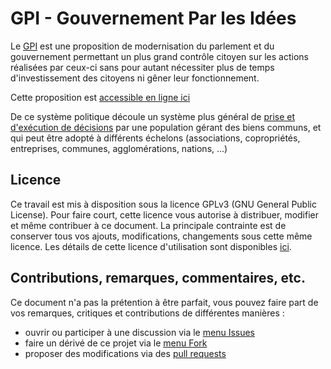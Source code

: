 # GPI - Gouvernement Par les Idées

Le [GPI](https://democratie-2-0.github.io/GPI/) est une proposition de modernisation du parlement
et du gouvernement permettant un plus grand contrôle citoyen sur les actions réalisées par
ceux-ci sans pour autant nécessiter plus de temps d'investissement des citoyens ni gêner leur
fonctionnement.

Cette proposition est [accessible en ligne ici](https://democratie-2-0.github.io/GPI/)

De ce système politique découle un système plus général de 
[prise et d'exécution de décisions](https://democratie-2.0.github.io/GPI/abstraction.html)
par une population gérant des biens communs, et qui peut être adopté à différents échelons 
(associations, copropriétés, entreprises, communes, agglomérations, nations, ...)

## Licence
Ce travail est mis à disposition sous la licence GPLv3 (GNU General Public License).
Pour faire court, cette licence vous autorise à distribuer, modifier et même contribuer à ce document.
La principale contrainte est de conserver tous vos ajouts, modifications, changements sous cette même licence.
Les détails de cette licence d'utilisation
sont disponibles [ici](https://democratie-2-0.github.io/GPI/gpl-3.0.txt).

## Contributions, remarques, commentaires, etc.
Ce document n'a pas la prétention à être parfait, vous pouvez faire part
de vos remarques, critiques et contributions de différentes manières :
- ouvrir ou participer à une discussion via le [menu Issues](https://github.com/democratie-2-0/GPI/issues)
- faire un dérivé de ce projet via le [menu Fork](https://github.com/democratie-2-0/GPI/fork)
- proposer des modifications via des [pull requests](https://github.com/democratie-2-0/GPI/pulls)
